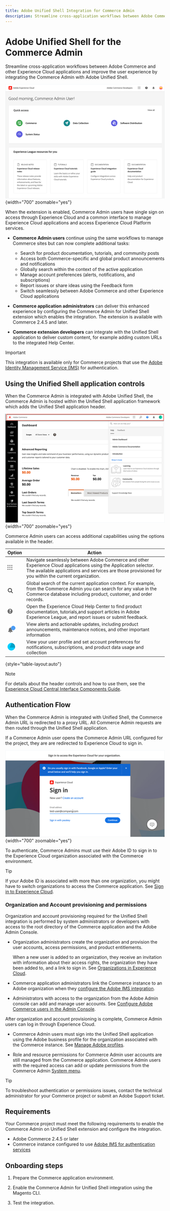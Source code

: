 ```yaml
---
title: Adobe Unified Shell Integration for Commerce Admin
description: Streamline cross-application workflows between Adobe Commerce and other Experience Cloud applications and improve user experience by integrating the Commerce Admin with Adobe Unified Shell
---
```

# Adobe Unified Shell for the Commerce Admin

Streamline cross-application workflows between Adobe Commerce and other Experience Cloud applications and improve the user experience by integrating the Commerce Admin with Adobe Unified Shell.

![Experience Cloud dashboard](./assets/uex-home-dashboard.png){width="700" zoomable="yes"}

When the extension is enabled, Commerce Admin users have single sign on access through Experience Cloud and a common interface to manage Experience Cloud applications and access Experience Cloud Platform services.

- **Commerce Admin users** continue using the same workflows to manage Commerce sites but can now complete additional tasks:

  - Search for product documentation, tutorials, and community posts
  - Access both Commerce-specific and global product announcements and notifications
  - Globally search within the context of the active application
  - Manage account preferences (alerts, notifications, and subscriptions)
  - Report issues or share ideas using the Feedback form
  - Switch seamlessly between Adobe Commerce and other Experience Cloud applications

- **Commerce application administrators** can deliver this enhanced experience by configuring the Commerce Admin for Unified Shell extension which enables the integration. The extension is available with Commerce 2.4.5 and later.

- **Commerce extension developers** can integrate with the Unified Shell application to deliver custom content, for example adding custom URLs to the integrated Help Center.

>[!IMPORTANT]
>
>This integration is available only for Commerce projects that use the  [Adobe Identity Management Service (IMS)](../getting-started/adobe-ims-config.md) for authentication.

## Using the Unified Shell application controls

When the Commerce Admin is integrated with Adobe Unified Shell, the Commerce Admin is hosted within the Unified Shell application framework which adds the Unified Shell application header.

![Experience Cloud dashboard](./assets/uex-commerce-admin.png){width="700" zoomable="yes"}


Commerce Admin users can access additional capabilities using the options available in the header.

| Option                                                     | Action                                                                                                                                                                                                                    |
|------------------------------------------------------------|---------------------------------------------------------------------------------------------------------------------------------------------------------------------------------------------------------------------------|
| ![Application Switcher](./assets/menu-icon.png)            | Navigate seamlessly between Adobe Commerce and other Experience Cloud applications using the Application selector. The available applications and services are those provisioned for you within the current organization. |
| ![Search icon](./assets/search-icon.png)                   | Global search of the current application context. For example, from the Commerce Admin you can search for any value in the Commerce database including product, customer, and order records.                              |
| ![Help Center](./assets/help-icon.png)                     | Open the Experience Cloud Help Center to find product documentation, tutorials,and support articles in Adobe Experience League, and report issues or submit feedback.                                                     |
| ![Notifications](./assets/notifications-icon.png)          | View alerts and actionable updates, including product announcements, maintenance notices, and other important information                                                                                                 |
| ![User profile and account](./assets/preferences-icon.png) | View your user profile and set account preferences for notifications, subscriptions, and product data usage and collection                                                                                                |

{style="table-layout:auto"}

>[!NOTE]
>
>For details about the header controls and how to use them, see the [Experience Cloud Central Interface Components Guide](https://experienceleague.adobe.com/docs/core-services/interface/experience-cloud.html#support).

## Authentication Flow

When the Commerce Admin is integrated with Unified Shell, the Commerce Admin URL is redirected to a proxy URL. All Commerce Admin requests are then routed through the Unified Shell application.

If a Commerce Admin user opens the Commerce Admin URL configured for the project, they are are redirected to Experience Cloud to sign in.

![Experience Cloud login](./assets/uex-experience-cloud-login.png){width="700" zoomable="yes"}

To authenticate, Commerce Admins must use their Adobe ID to sign in to the Experience Cloud organization associated with the Commerce environment.

>[!TIP]
>
>If your Adobe ID is associated with more than one organization, you might have to switch organizations to access the Commerce application. See [Sign in to Experience Cloud](https://experienceleague.adobe.com/docs/core-services/interface/experience-cloud.html#signin).


### Organization and Account provisioning and permissions

Organization and account provisioning required for the Unified Shell integration is performed by system administrators or developers with access to the root directory of the Commerce application and the Adobe Admin Console.

- Organization administrators create the organization and provision the user accounts, access permissions, and product entitlements.

  When a new user is added to an organization, they receive an invitation with information about their access rights, the organization they have been added to, and a link to sign in. See [Organizations in Experience Cloud](https://experienceleague.adobe.com/docs/core-services/interface/administration/organizations.html?lang=en).

- Commerce application administrators link the Commerce instance to an Adobe organization when they [configure the Adobe IMS integration](../getting-started/adobe-ims-config.md).

- Administrators with access to the organization from the Adobe Admin console can add and manage user accounts.  See [Configure Adobe Commerce users in the Admin Console](../getting-started/adobe-ims-config.md#step-4-configure-adobe-commerce-users-in-the-adobe-admin-console).


After organization and account provisioning is complete, Commerce Admin users can log in through Experience Cloud.

- Commerce Admin users must sign into the Unified Shell application using the Adobe business profile for the organization associated with the Commerce instance.  See [Manage Adobe profiles](https://helpx.adobe.com/enterprise/using/manage-adobe-profiles.html).

- Role and resource permissions for Commerce Admin user accounts are still managed from the Commerce application. Commerce Admin users with the required access can add or update permissions from the Commerce Admin [System menu](../systems/permissions.md).


>[!TIP]
>
>To troubleshoot authentication or permissions issues, contact the technical administrator for your Commerce project or submit an Adobe Support ticket.


## Requirements

Your Commerce project must meet the following requirements to enable the Commerce Admin on Unified Shell extension and configure the integration.

- Adobe Commerce 2.4.5 or later
- Commerce instance configured to use [Adobe IMS for authentication services](../getting-started/adobe-ims-config.md)


## Onboarding steps

1. Prepare the Commerce application environment.

1. Enable the Commerce Admin for Unified Shell integration using the Magento CLI.

1. Test the integration.

